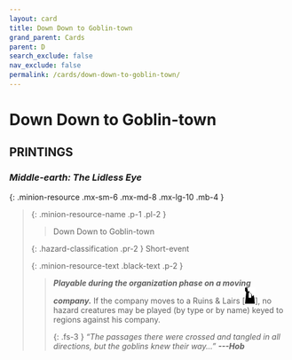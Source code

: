 ```yaml
---
layout: card
title: Down Down to Goblin-town
grand_parent: Cards
parent: D
search_exclude: false
nav_exclude: false
permalink: /cards/down-down-to-goblin-town/
---
```


# Down Down to Goblin-town


## PRINTINGS


### _Middle-earth: The Lidless Eye_

{: .minion-resource .mx-sm-6 .mx-md-8 .mx-lg-10 .mb-4 }
> {: .minion-resource-name .p-1 .pl-2 }
> > <div class="hazard-mp"></div>
> > <div class="card-name">Down Down to Goblin-town</div>
>
> {: .hazard-classification .pr-2 }
> Short-event
>
> {: .minion-resource-text .black-text .p-2 }
> > ***Playable during the organization phase on a moving company.*** If the company moves to a Ruins & Lairs <nobr>[<img src="/assets/images/ruinlair.svg">]</nobr>, no hazard creatures may be played (by type or by name) keyed to regions against his company. 
> > 
> > {: .fs-3 } 
> > _“The passages there were crossed and tangled in all directions, but the goblins knew their way...”_ ***---&#65279;Hob*** 
> 
